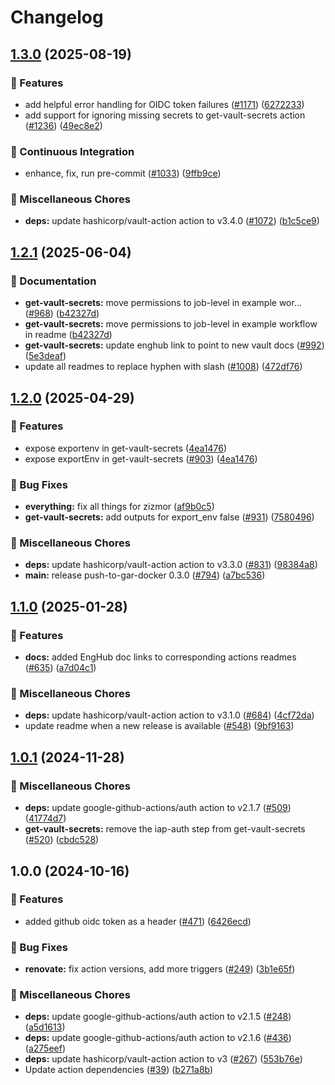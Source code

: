 # Changelog

## [1.3.0](https://github.com/grafana/shared-workflows/compare/get-vault-secrets/v1.2.1...get-vault-secrets/v1.3.0) (2025-08-19)


### 🎉 Features

* add helpful error handling for OIDC token failures ([#1171](https://github.com/grafana/shared-workflows/issues/1171)) ([6272233](https://github.com/grafana/shared-workflows/commit/62722333225a1fae03ae27a63d638f9bc2176edb))
* add support for ignoring missing secrets to get-vault-secrets action ([#1236](https://github.com/grafana/shared-workflows/issues/1236)) ([49ec8e2](https://github.com/grafana/shared-workflows/commit/49ec8e26626286f514faebe62b7eafcbe034fe30))


### 🤖 Continuous Integration

* enhance, fix, run pre-commit ([#1033](https://github.com/grafana/shared-workflows/issues/1033)) ([9ffb9ce](https://github.com/grafana/shared-workflows/commit/9ffb9cec67a7712b4247e4ac37eb69946d802aed))


### 🔧 Miscellaneous Chores

* **deps:** update hashicorp/vault-action action to v3.4.0 ([#1072](https://github.com/grafana/shared-workflows/issues/1072)) ([b1c5ce9](https://github.com/grafana/shared-workflows/commit/b1c5ce97ab9234836b62604ae52a90736f9a2f43))

## [1.2.1](https://github.com/grafana/shared-workflows/compare/get-vault-secrets-v1.2.0...get-vault-secrets/v1.2.1) (2025-06-04)


### 📝 Documentation

* **get-vault-secrets:** move permissions to job-level in example wor… ([#968](https://github.com/grafana/shared-workflows/issues/968)) ([b42327d](https://github.com/grafana/shared-workflows/commit/b42327db568c2c02b18bc53768aeb603de8c4a81))
* **get-vault-secrets:** move permissions to job-level in example workflow in readme ([b42327d](https://github.com/grafana/shared-workflows/commit/b42327db568c2c02b18bc53768aeb603de8c4a81))
* **get-vault-secrets:** update enghub link to point to new vault docs ([#992](https://github.com/grafana/shared-workflows/issues/992)) ([5e3deaf](https://github.com/grafana/shared-workflows/commit/5e3deaf6734ec48f298adadad5fb2d12a2139907))
* update all readmes to replace hyphen with slash ([#1008](https://github.com/grafana/shared-workflows/issues/1008)) ([472df76](https://github.com/grafana/shared-workflows/commit/472df76fb1cbb92a17fb9e055bdf0d1399109ee3))

## [1.2.0](https://github.com/grafana/shared-workflows/compare/get-vault-secrets-v1.1.0...get-vault-secrets-v1.2.0) (2025-04-29)


### 🎉 Features

* expose exportenv in get-vault-secrets ([4ea1476](https://github.com/grafana/shared-workflows/commit/4ea1476b297f17f388a7d9003ae28216c05bdb59))
* expose exportEnv in get-vault-secrets ([#903](https://github.com/grafana/shared-workflows/issues/903)) ([4ea1476](https://github.com/grafana/shared-workflows/commit/4ea1476b297f17f388a7d9003ae28216c05bdb59))


### 🐛 Bug Fixes

* **everything:** fix all things for zizmor ([af9b0c5](https://github.com/grafana/shared-workflows/commit/af9b0c52635d39023136fb9312a354f91d9b2bfd))
* **get-vault-secrets:** add outputs for export_env false ([#931](https://github.com/grafana/shared-workflows/issues/931)) ([7580496](https://github.com/grafana/shared-workflows/commit/75804962c1ba608148988c1e2dc35fbb0ee21746))


### 🔧 Miscellaneous Chores

* **deps:** update hashicorp/vault-action action to v3.3.0 ([#831](https://github.com/grafana/shared-workflows/issues/831)) ([98384a8](https://github.com/grafana/shared-workflows/commit/98384a8bf33e1bea6957186fa78b999da95dd657))
* **main:** release push-to-gar-docker 0.3.0 ([#794](https://github.com/grafana/shared-workflows/issues/794)) ([a7bc536](https://github.com/grafana/shared-workflows/commit/a7bc5367c4a91c389526d58839d8f6224dba4dcc))

## [1.1.0](https://github.com/grafana/shared-workflows/compare/get-vault-secrets-v1.0.1...get-vault-secrets-v1.1.0) (2025-01-28)


### 🎉 Features

* **docs:** added EngHub doc links to corresponding actions readmes ([#635](https://github.com/grafana/shared-workflows/issues/635)) ([a7d04c1](https://github.com/grafana/shared-workflows/commit/a7d04c1e98496dbf07f8e44602933af07ba62f9f))


### 🔧 Miscellaneous Chores

* **deps:** update hashicorp/vault-action action to v3.1.0 ([#684](https://github.com/grafana/shared-workflows/issues/684)) ([4cf72da](https://github.com/grafana/shared-workflows/commit/4cf72da04db103f024b145c360f0743c298740b5))
* update readme when a new release is available ([#548](https://github.com/grafana/shared-workflows/issues/548)) ([9bf9163](https://github.com/grafana/shared-workflows/commit/9bf9163126c44247bcee6b6b9390eb488f9ead53))

## [1.0.1](https://github.com/grafana/shared-workflows/compare/get-vault-secrets-v1.0.0...get-vault-secrets-v1.0.1) (2024-11-28)


### 🔧 Miscellaneous Chores

* **deps:** update google-github-actions/auth action to v2.1.7 ([#509](https://github.com/grafana/shared-workflows/issues/509)) ([41774d7](https://github.com/grafana/shared-workflows/commit/41774d7ebb3ca78e05aa6d2007e5e98c7a2fcf4f))
* **get-vault-secrets:** remove the iap-auth step from get-vault-secrets ([#520](https://github.com/grafana/shared-workflows/issues/520)) ([cbdc528](https://github.com/grafana/shared-workflows/commit/cbdc528c28586253be7c33b531916b2bd7431324))

## 1.0.0 (2024-10-16)


### 🎉 Features

* added github oidc token as a header ([#471](https://github.com/grafana/shared-workflows/issues/471)) ([6426ecd](https://github.com/grafana/shared-workflows/commit/6426ecdc24bc202b5d0ac928f1bbede1ebcc4298))


### 🐛 Bug Fixes

* **renovate:** fix action versions, add more triggers ([#249](https://github.com/grafana/shared-workflows/issues/249)) ([3b1e65f](https://github.com/grafana/shared-workflows/commit/3b1e65f1b3b563a309b4aa5f888d916ad389cec3))


### 🔧 Miscellaneous Chores

* **deps:** update google-github-actions/auth action to v2.1.5 ([#248](https://github.com/grafana/shared-workflows/issues/248)) ([a5d1613](https://github.com/grafana/shared-workflows/commit/a5d1613fba998ba9b99b7267b6f9b915562da962))
* **deps:** update google-github-actions/auth action to v2.1.6 ([#436](https://github.com/grafana/shared-workflows/issues/436)) ([a275eef](https://github.com/grafana/shared-workflows/commit/a275eefa9f63e3bec05bd90ea77cfbbc9879afe8))
* **deps:** update hashicorp/vault-action action to v3 ([#267](https://github.com/grafana/shared-workflows/issues/267)) ([553b76e](https://github.com/grafana/shared-workflows/commit/553b76e74be26afbed46de7df5393459deccacad))
* Update action dependencies ([#39](https://github.com/grafana/shared-workflows/issues/39)) ([b271a8b](https://github.com/grafana/shared-workflows/commit/b271a8b01e61d00dc987dbb77744bd9e01fe862d))

